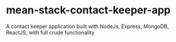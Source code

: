 # mean-stack-contact-keeper-app
A contact keeper application built with NodeJs, Express, MongoDB, ReactJS, with full crude functionality

